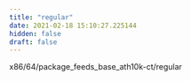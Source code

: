 ```yaml
---
title: "regular"
date: 2021-02-18 15:10:27.225144
hidden: false
draft: false
---
```


x86/64/package_feeds_base_ath10k-ct/regular

